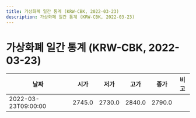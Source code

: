 ```yaml
---
title: 가상화폐 일간 통계 (KRW-CBK, 2022-03-23)
description: 가상화폐 일간 통계 (KRW-CBK, 2022-03-23)
---
```


가상화폐 일간 통계 (KRW-CBK, 2022-03-23)
===

|날짜|시가|저가|고가|종가|비고|
|--|--|--|--|--|--|
|2022-03-23T09:00:00|2745.0|2730.0|2840.0|2790.0|    |
